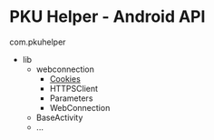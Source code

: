 # PKU Helper - Android API

com.pkuhelper
- lib
	- webconnection
		- [Cookies](./pkuhelper/lib/webconnection/Cookies.md)
		- HTTPSClient
		- Parameters
		- WebConnection
	- BaseActivity
	- ...	